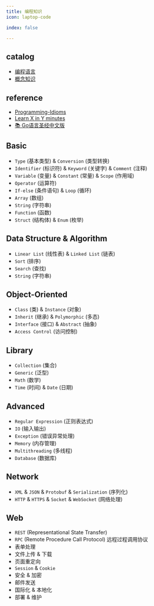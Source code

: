 ```yaml
---
title: 编程知识
icon: laptop-code

index: false

---
```


<!-- more -->

## catalog

- [编程语言](lang/README.md)
- [概念知识](topic/README.md)

## reference

- [Programming-Idioms](https://programming-idioms.org/)
- [Learn X in Y minutes](https://learnxinyminutes.com/)
- [📚 Go语言圣经中文版](https://github.com/golang-china/gopl-zh)

## Basic

- `Type` (基本类型) & `Conversion` (类型转换)
- `Identifier` (标识符) & `Keyword` (关键字) & `Comment` (注释)
- `Variable` (变量) & `Constant` (常量) & `Scope` (作用域)
- `Operator` (运算符)
- `If-else` (条件语句) & `Loop` (循环)
- `Array` (数组)
- `String` (字符串)
- `Function` (函数)
- `Struct` (结构体) & `Enum` (枚举)

## Data Structure & Algorithm

- `Linear List` (线性表) & `Linked List` (链表)
- `Sort` (排序)
- `Search` (查找)
- `String` (字符串)

## Object-Oriented

- `Class` (类) & `Instance` (对象)
- `Inherit` (继承) & `Polymorphic` (多态)
- `Interface` (接口) & `Abstract` (抽象)
- `Access Control` (访问控制)
    
## Library

- `Collection` (集合)
- `Generic` (泛型)    
- `Math` (数学)
- `Time` (时间) & `Date` (日期)
    
## Advanced   

- `Regular Expression` (正则表达式)
- `IO` (输入输出)
- `Exception` (错误异常处理)
- `Memory` (内存管理)
- `Multithreading` (多线程)
- `Database` (数据库)

## Network

- `XML` & `JSON` & `Protobuf` & `Serialization` (序列化)
- `HTTP` & `HTTPS` & `Socket` & `WebSocket` (网络处理)

## Web

- `REST` (Representational State Transfer)
- `RPC` (Remote Procedure Call Protocol) 远程过程调用协议
- 表单处理
- 文件上传 & 下载
- 页面重定向
- `Session` & `Cookie`
- 安全 & 加密
- 邮件发送
- 国际化 & 本地化
- 部署 & 维护